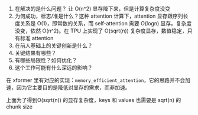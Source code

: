 1. 在解决的是什么问题？ 让 O(n^2) 显存降下来，但是计算复杂度没变
2. 为何成功，标志/准是什么？这种 attention 计算下，attention 显存跟序列长度关系是 O(1)，即常数的关系，而 self-attention 需要 O(logn) 显存。复杂度没变，依然 O(n^2)。在 TPU 上实现了 O(sqrt(n)) 复杂度显存，数值稳定，只有标准 attention 
3. 在前人基础上的关键创新是什么？
4. 关键结果有哪些？
5. 有哪些局限性？如何优化？
6. 这个工作可能有什么深远的影响？

在 xformer 里有对应的实现：`memory_efficient_attention`，它的思路并不会加速，因为它主要目的是降低对显存的需求，而非加速。

上面为了得到O(sqrt(n)) 的显存复杂度，keys 和 values 也需要是 sqrt(n) 的 chunk size
